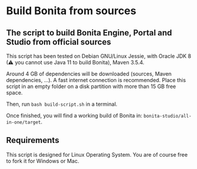 Build Bonita from sources
================

The script to build Bonita Engine, Portal and Studio from official sources
------------------------------------------------------------------------------

This script has been tested on Debian GNU/Linux Jessie, with Oracle JDK 8 (⚠ you cannot use Java 11 to build Bonita), Maven 3.5.4.

Around 4 GB of dependencies will be downloaded (sources, Maven dependencies, ...). A fast internet connection is recommended.
Place this script in an empty folder on a disk partition with more than 15 GB free space.

Then, run `bash build-script.sh` in a terminal.

Once finished, you will find a working build of Bonita in: `bonita-studio/all-in-one/target`.


Requirements
------------

This script is designed for Linux Operating System. You are of course free to fork it for Windows or Mac.

